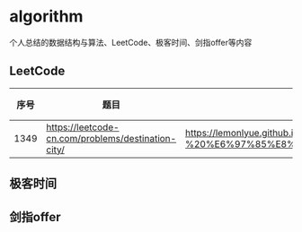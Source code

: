 # algorithm
个人总结的数据结构与算法、LeetCode、极客时间、剑指offer等内容

## LeetCode
| 序号 | 题目 | 代码 | 难度 | 时间 |
| --- | ---- | ---- | ---- | --- |
| 1349 | https://leetcode-cn.com/problems/destination-city/ | https://lemonlyue.github.io/2020/07/06/LeetCode%20-%201349%20-%20%E6%97%85%E8%A1%8C%E7%BB%88%E7%82%B9%E7%AB%99/#more |  简单  | 2020/07/06 |

## 极客时间

## 剑指offer